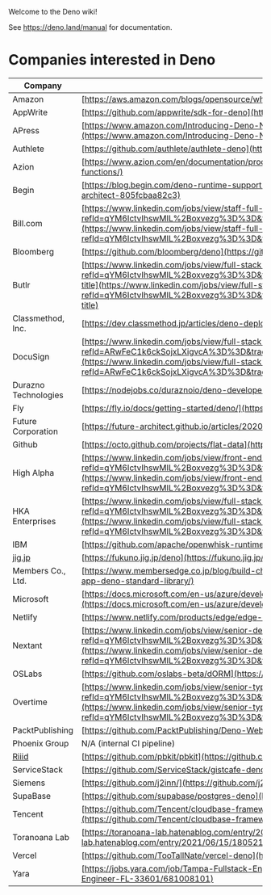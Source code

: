 Welcome to the Deno wiki!

See https://deno.land/manual for documentation.

# Companies interested in Deno

| Company                 | Reference                                                                                                                                                                                                                                                                                                                                                                                                                                                                          |
| ----------------------- | ---------------------------------------------------------------------------------------------------------------------------------------------------------------------------------------------------------------------------------------------------------------------------------------------------------------------------------------------------------------------------------------------------------------------------------------------------------------------------------- |
| Amazon                  | [https://aws.amazon.com/blogs/opensource/what-is-deno/](https://aws.amazon.com/blogs/opensource/what-is-deno/)                                                                                                                                                                                                                                                                                                                                                                     |
| AppWrite                | [https://github.com/appwrite/sdk-for-deno](https://github.com/appwrite/sdk-for-deno)                                                                                                                                                                                                                                                                                                                                                                                               |
| APress                  | [https://www.amazon.com/Introducing-Deno-Newest-JavaScript-Runtime/dp/1484261968](https://www.amazon.com/Introducing-Deno-Newest-JavaScript-Runtime/dp/1484261968)                                                                                                                                                                                                                                                                                                                 |
| Authlete                | [https://github.com/authlete/authlete-deno](https://github.com/authlete/authlete-deno)                                                                                                                                                                                                                                                                                                                                                                                             |
| Azion                   | [https://www.azion.com/en/documentation/products/edge-functions/](https://www.azion.com/en/documentation/products/edge-functions/)                                                                                                                                                                                                                                                                                                                                                 |
| Begin                   | [https://blog.begin.com/deno-runtime-support-for-architect-805fcbaa82c3](https://blog.begin.com/deno-runtime-support-for-architect-805fcbaa82c3)                                                                                                                                                                                                                                                                                                                                   |
| Bill.com                | [https://www.linkedin.com/jobs/view/staff-full-stack-software-engineer-ui-platform-and-architecture-at-bill-com-2492670074?refId=qYM6IctvIhswMIL%2Boxvezg%3D%3D&trackingId=Adc%2BvvAYgaBov72IeG0sHA%3D%3D&trk=public\_jobs\_topcard-title](https://www.linkedin.com/jobs/view/staff-full-stack-software-engineer-ui-platform-and-architecture-at-bill-com-2492670074?refId=qYM6IctvIhswMIL%2Boxvezg%3D%3D&trackingId=Adc%2BvvAYgaBov72IeG0sHA%3D%3D&trk=public_jobs_topcard-title) |
| Bloomberg               | [https://github.com/bloomberg/deno](https://github.com/bloomberg/deno)                                                                                                                                                                                                                                                                                                                                                                                                             |
| Butlr                   | [https://www.linkedin.com/jobs/view/full-stack-engineer-at-butlr-2557460395?refId=qYM6IctvIhswMIL%2Boxvezg%3D%3D&trackingId=MIZu%2Bi%2FnqwW3SM4nFKBYXQ%3D%3D&trk=public\_jobs\_topcard-title](https://www.linkedin.com/jobs/view/full-stack-engineer-at-butlr-2557460395?refId=qYM6IctvIhswMIL%2Boxvezg%3D%3D&trackingId=MIZu%2Bi%2FnqwW3SM4nFKBYXQ%3D%3D&trk=public_jobs_topcard-title)                                                                                           |
| Classmethod, Inc.       | [https://dev.classmethod.jp/articles/deno-deploy-turtorial/](https://dev.classmethod.jp/articles/deno-deploy-turtorial/)                                                                                                                                                                                                                                                                                                                                                           |
| DocuSign                | [https://www.linkedin.com/jobs/view/full-stack-senior-software-engineer-integrations-at-docusign-2582637850?refId=ARwFeC1k6ckSojxLXigvcA%3D%3D&trackingId=sl521FrVkhS%2ByVMOzNXEpQ%3D%3D&trk=public\_jobs\_topcard-title](https://www.linkedin.com/jobs/view/full-stack-senior-software-engineer-integrations-at-docusign-2582637850?refId=ARwFeC1k6ckSojxLXigvcA%3D%3D&trackingId=sl521FrVkhS%2ByVMOzNXEpQ%3D%3D&trk=public_jobs_topcard-title)                                   |
| Durazno Technologies    | [https://nodejobs.co/duraznoio/deno-developer-428217484](https://nodejobs.co/duraznoio/deno-developer-428217484)                                                                                                                                                                                                                                                                                                                                                                   |
| Fly                     | [https://fly.io/docs/getting-started/deno/](https://fly.io/docs/getting-started/deno/)                                                                                                                                                                                                                                                                                                                                                                                             |
| Future Corporation      | [https://future-architect.github.io/articles/20200612/](https://future-architect.github.io/articles/20200612/) |
| Github                  | [https://octo.github.com/projects/flat-data](https://octo.github.com/projects/flat-data)                                                                                                                                                                                                                                                                                                                                                                                           |
| High Alpha              | [https://www.linkedin.com/jobs/view/front-end-engineer-at-high-alpha-2570286936?refId=qYM6IctvIhswMIL%2Boxvezg%3D%3D&trackingId=DiMB2afXyQPKid26%2Bsovpw%3D%3D&trk=public\_jobs\_topcard-title](https://www.linkedin.com/jobs/view/front-end-engineer-at-high-alpha-2570286936?refId=qYM6IctvIhswMIL%2Boxvezg%3D%3D&trackingId=DiMB2afXyQPKid26%2Bsovpw%3D%3D&trk=public_jobs_topcard-title)                                                                                       |
| HKA Enterprises         | [https://www.linkedin.com/jobs/view/full-stack-software-engineer-179891-at-hka-enterprises-2550585741?refId=qYM6IctvIhswMIL%2Boxvezg%3D%3D&trackingId=oj3btHfYajp9nYZAi1d1gA%3D%3D&trk=public\_jobs\_topcard-title](https://www.linkedin.com/jobs/view/full-stack-software-engineer-179891-at-hka-enterprises-2550585741?refId=qYM6IctvIhswMIL%2Boxvezg%3D%3D&trackingId=oj3btHfYajp9nYZAi1d1gA%3D%3D&trk=public_jobs_topcard-title)                                               |
| IBM                     | [https://github.com/apache/openwhisk-runtime-deno](https://github.com/apache/openwhisk-runtime-deno)                                                                                                                                                                                                                                                                                                                                                                               |
| [jig.jp](http://jig.jp) | [https://fukuno.jig.jp/deno](https://fukuno.jig.jp/deno)                                                                                                                                                                                                                                                                                                                                                                                                                           |
| Members Co., Ltd.       | [https://www.membersedge.co.jp/blog/build-chat-app-deno-standard-library/](https://www.membersedge.co.jp/blog/build-chat-app-deno-standard-library/) |
| Microsoft               | [https://docs.microsoft.com/en-us/azure/developer/javascript/tutorial/deploy-deno-app-azure-app-service-azure-cli](https://docs.microsoft.com/en-us/azure/developer/javascript/tutorial/deploy-deno-app-azure-app-service-azure-cli)                                                                                                                                                                                                                                               |
| Netlify                 | [https://www.netlify.com/products/edge/edge-handlers/](https://www.netlify.com/products/edge/edge-handlers/)                                                                                                                                                                                                                                                                                                                                                                       |
| Nextant                 | [https://www.linkedin.com/jobs/view/senior-developer-at-nexant-2438625906?refId=qYM6IctvIhswMIL%2Boxvezg%3D%3D&trackingId=jBie0jTZDT7kiqygvioodg%3D%3D&trk=public\_jobs\_topcard-title](https://www.linkedin.com/jobs/view/senior-developer-at-nexant-2438625906?refId=qYM6IctvIhswMIL%2Boxvezg%3D%3D&trackingId=jBie0jTZDT7kiqygvioodg%3D%3D&trk=public_jobs_topcard-title)                                                                                                       |
| OSLabs                  | [https://github.com/oslabs-beta/dORM](https://github.com/oslabs-beta/dORM)                                                                                                                                                                                                                                                                                                                                                                                                         |
| Overtime                | [https://www.linkedin.com/jobs/view/senior-typescript-developer-at-overtime-2557171102?refId=qYM6IctvIhswMIL%2Boxvezg%3D%3D&trackingId=aSUoZY%2FXJtsp1Q2qLpFRBQ%3D%3D&trk=public\_jobs\_topcard-title](https://www.linkedin.com/jobs/view/senior-typescript-developer-at-overtime-2557171102?refId=qYM6IctvIhswMIL%2Boxvezg%3D%3D&trackingId=aSUoZY%2FXJtsp1Q2qLpFRBQ%3D%3D&trk=public_jobs_topcard-title)                                                                         |
| PacktPublishing         | [https://github.com/PacktPublishing/Deno-Web-Development](https://github.com/PacktPublishing/Deno-Web-Development)                                                                                                                                                                                                                                                                                                                                                                 |
| Phoenix Group           | N/A (internal CI pipeline)                                                                                                                                                                                                                                                                                                                                                                                                                                                         |
| [Riiid](https://riiid.com/en/main) | [https://github.com/pbkit/pbkit](https://github.com/pbkit/pbkit)                                                                                                                                                                                                                                                                                                                                                                                     |
| ServiceStack            | [https://github.com/ServiceStack/gistcafe-deno](https://github.com/ServiceStack/gistcafe-deno)                                                                                                                                                                                                                                                                                                                                                                                     |
| Siemens                 | [https://github.com/j2inn/](https://github.com/j2inn/)                                                                                                                                                                                                                                                                                                                                                                                                                             |
| SupaBase                | [https://github.com/supabase/postgres-deno](https://github.com/supabase/postgres-deno)                                                                                                                                                                                                                                                                                                                                                                                             |
| Tencent                 | [https://github.com/Tencent/cloudbase-framework/blob/master/packages/framework-plugin-deno/assets/Dockerfile](https://github.com/Tencent/cloudbase-framework/blob/master/packages/framework-plugin-deno/assets/Dockerfile)                                                                                                                                                                                                                                                         |
| Toranoana Lab           | [https://toranoana-lab.hatenablog.com/entry/2021/06/15/180521](https://toranoana-lab.hatenablog.com/entry/2021/06/15/180521) |
| Vercel                  | [https://github.com/TooTallNate/vercel-deno](https://github.com/TooTallNate/vercel-deno)                                                                                                                                                                                                                                                                                                                                                                                           |
| Yara                    | [https://jobs.yara.com/job/Tampa-Fullstack-Engineer-FL-33601/681008101](https://jobs.yara.com/job/Tampa-Fullstack-Engineer-FL-33601/681008101)                                                                                                                                                                                                                                                                                                                                     |